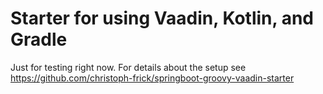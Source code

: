 # Starter for using Vaadin, Kotlin, and Gradle

Just for testing right now.  For details about the setup see https://github.com/christoph-frick/springboot-groovy-vaadin-starter
